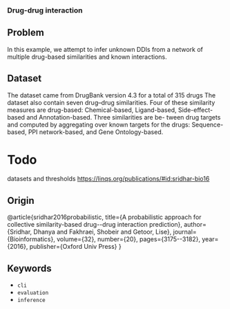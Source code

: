 ### Drug-drug interaction

## Problem

In this example, we attempt to infer unknown DDIs from a network of
multiple drug-based similarities and known interactions. 

## Dataset
The dataset came from DrugBank version 4.3 for a total of 315 drugs 
The dataset also contain seven drug–drug similarities. Four of these
similarity measures are drug-based: Chemical-based, Ligand-based,
Side-effect-based and Annotation-based. Three similarities are be-
tween drug targets and computed by aggregating over known targets
for the drugs: Sequence-based, PPI network-based, and Gene
Ontology-based. 

# Todo 
datasets and thresholds
https://linqs.org/publications/#id:sridhar-bio16


## Origin
@article{sridhar2016probabilistic,
  title={A probabilistic approach for collective similarity-based drug--drug interaction prediction},
  author={Sridhar, Dhanya and Fakhraei, Shobeir and Getoor, Lise},
  journal={Bioinformatics},
  volume={32},
  number={20},
  pages={3175--3182},
  year={2016},
  publisher={Oxford Univ Press}
}

## Keywords

 - `cli`
 - `evaluation`
 - `inference`
